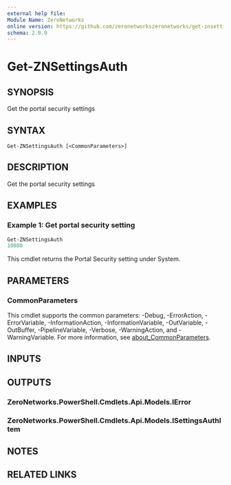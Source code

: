 ```yaml
---
external help file:
Module Name: ZeroNetworks
online version: https://github.com/zeronetworkszeronetworks/get-znsettingsauth
schema: 2.0.0
---
```


# Get-ZNSettingsAuth

## SYNOPSIS
Get the portal security settings

## SYNTAX

```
Get-ZNSettingsAuth [<CommonParameters>]
```

## DESCRIPTION
Get the portal security settings

## EXAMPLES

### Example 1: Get portal security setting
```powershell
Get-ZNSettingsAuth
10080
```

This cmdlet returns the Portal Security setting under System.

## PARAMETERS

### CommonParameters
This cmdlet supports the common parameters: -Debug, -ErrorAction, -ErrorVariable, -InformationAction, -InformationVariable, -OutVariable, -OutBuffer, -PipelineVariable, -Verbose, -WarningAction, and -WarningVariable. For more information, see [about_CommonParameters](http://go.microsoft.com/fwlink/?LinkID=113216).

## INPUTS

## OUTPUTS

### ZeroNetworks.PowerShell.Cmdlets.Api.Models.IError

### ZeroNetworks.PowerShell.Cmdlets.Api.Models.ISettingsAuthItem

## NOTES

## RELATED LINKS


